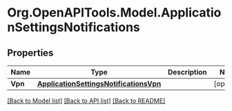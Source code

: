 # Org.OpenAPITools.Model.ApplicationSettingsNotifications

## Properties

Name | Type | Description | Notes
------------ | ------------- | ------------- | -------------
**Vpn** | [**ApplicationSettingsNotificationsVpn**](ApplicationSettingsNotificationsVpn.md) |  | [optional] 

[[Back to Model list]](../README.md#documentation-for-models) [[Back to API list]](../README.md#documentation-for-api-endpoints) [[Back to README]](../README.md)


